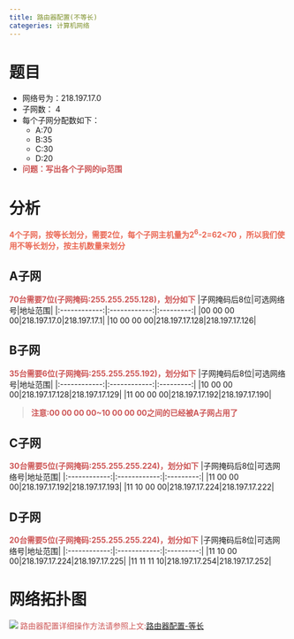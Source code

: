 ```yaml
---
title: 路由器配置(不等长)
categeries: 计算机网络
---
```


# 题目
- 网络号为：218.197.17.0
- 子网数： 4
- 每个子网分配数如下：
    - A:70
    - B:35
    - C:30
    - D:20
- <font color='#CD5555'>**问题：写出各个子网的ip范围**</font>

# 分析
<font color='#EA6753'>**4个子网，按等长划分，需要2位，每个子网主机量为2<sup>6</sup>-2=62<70 ，所以我们使用不等长划分，按主机数量来划分**</font>

## A子网
<font color='#CD5555'>**70台需要7位(子网掩码:255.255.255.128)，划分如下**</font>
|子网掩码后8位|可选网络号|地址范围|
|:------------:|:------------:|:---------:|
|00 00 00 00|218.197.17.0|218.197.17.1|
|10 00 00 00|218.197.17.128|218.197.17.126|

## B子网
<font color='#CD5555'>**35台需要6位(子网掩码:255.255.255.192)，划分如下**</font>
|子网掩码后8位|可选网络号|地址范围|
|:------------:|:------------:|:---------:|
|10 00 00 00|218.197.17.128|218.197.17.129|
|11 00 00 00|218.197.17.192|218.197.17.190|

> <font color='#CD5555'>**注意:00 00 00 00~10 00 00 00之间的已经被A子网占用了**</font>

## C子网
<font color='#CD5555'>**30台需要5位(子网掩码:255.255.255.224)，划分如下**</font>
|子网掩码后8位|可选网络号|地址范围|
|:------------:|:------------:|:---------:|
|11 00 00 00|218.197.17.192|218.197.17.193|
|11 10 00 00|218.197.17.224|218.197.17.222|

## D子网
<font color='#CD5555'>**20台需要5位(子网掩码:255.255.255.224)，划分如下**</font>
|子网掩码后8位|可选网络号|地址范围|
|:------------:|:------------:|:---------:|
|11 10 00 00|218.197.17.224|218.197.17.225|
|11 11 11 10|218.197.17.254|218.197.17.252|

# 网络拓扑图
![](路由器配置(不等长)/1.png)
<font color='#CD5555'>路由器配置详细操作方法请参照上文:</font>[路由器配置-等长](https://super3h.me/2017/04/21/%E8%B7%AF%E7%94%B1%E5%99%A8%E9%85%8D%E7%BD%AE/)

